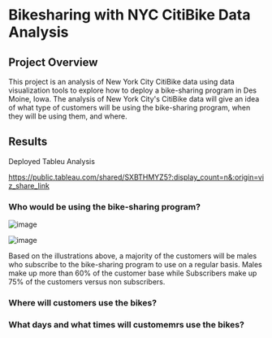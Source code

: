 # Bikesharing with NYC CitiBike Data Analysis

## Project Overview
This project is an analysis of New York City CitiBike data using data visualization tools to explore how to deploy a bike-sharing program in Des Moine, Iowa.  The analysis of New York City's CitiBike data will give an idea of what type of customers will be using the bike-sharing program, when they will be using them, and where.

## Results

Deployed Tableu Analysis

https://public.tableau.com/shared/SXBTHMYZ5?:display_count=n&:origin=viz_share_link


### Who would be using the bike-sharing program?

![image](https://user-images.githubusercontent.com/78937719/121799522-42501200-cbf2-11eb-900a-d68af072123b.png)

![image](https://user-images.githubusercontent.com/78937719/121799552-67dd1b80-cbf2-11eb-8d51-df7c4573efee.png)

Based on the illustrations above, a majority of the customers will be males who subscribe to the bike-sharing program to use on a regular basis.  Males make up more than 60% of the customer base while Subscribers make up 75% of the customers versus non subscribers.


### Where will customers use the bikes?


### What days and what times will customemrs use the bikes?



